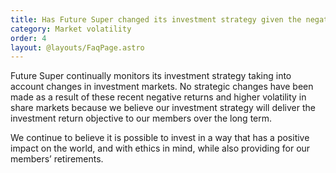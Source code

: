 ```yaml
---
title: Has Future Super changed its investment strategy given the negative returns?
category: Market volatility
order: 4
layout: @layouts/FaqPage.astro
---
```


Future Super continually monitors its investment strategy taking into account changes in investment markets. No strategic changes have been made as a result of these recent negative returns and higher volatility in share markets because we believe our investment strategy will deliver the investment return objective to our members over the long term.

We continue to believe it is possible to invest in a way that has a positive impact on the world, and with ethics in mind, while also providing for our members’ retirements.
